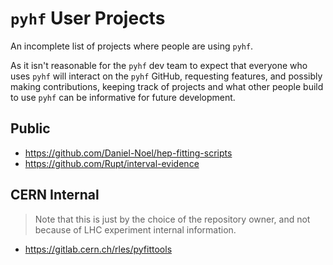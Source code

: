 # `pyhf` User Projects

An incomplete list of projects where people are using `pyhf`.

As it isn't reasonable for the `pyhf` dev team to expect that everyone who uses `pyhf` will interact on the `pyhf` GitHub, requesting features, and possibly making contributions, keeping track of projects and what other people build to use `pyhf` can be informative for future development.

## Public

* https://github.com/Daniel-Noel/hep-fitting-scripts
* https://github.com/Rupt/interval-evidence

## CERN Internal

> Note that this is just by the choice of the repository owner, and not because of LHC experiment internal information.

* https://gitlab.cern.ch/rles/pyfittools
